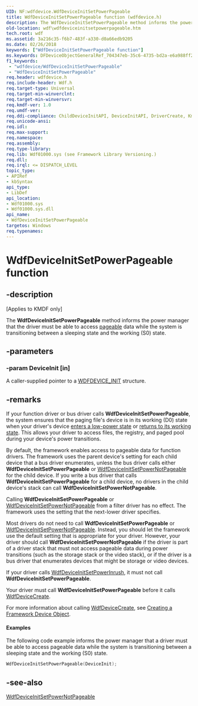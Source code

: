 ```yaml
---
UID: NF:wdfdevice.WdfDeviceInitSetPowerPageable
title: WdfDeviceInitSetPowerPageable function (wdfdevice.h)
description: The WdfDeviceInitSetPowerPageable method informs the power manager that the driver must be able to access pageable data while the system is transitioning between a sleeping state and the working (S0) state.
old-location: wdf\wdfdeviceinitsetpowerpageable.htm
tech.root: wdf
ms.assetid: 3a216c35-f6b7-483f-a330-d0a66edb9205
ms.date: 02/26/2018
keywords: ["WdfDeviceInitSetPowerPageable function"]
ms.keywords: DFDeviceObjectGeneralRef_704347eb-35c6-4735-bd2a-e6a988ff2896.xml, WdfDeviceInitSetPowerPageable, WdfDeviceInitSetPowerPageable method, kmdf.wdfdeviceinitsetpowerpageable, wdf.wdfdeviceinitsetpowerpageable, wdfdevice/WdfDeviceInitSetPowerPageable
f1_keywords:
 - "wdfdevice/WdfDeviceInitSetPowerPageable"
 - "WdfDeviceInitSetPowerPageable"
req.header: wdfdevice.h
req.include-header: Wdf.h
req.target-type: Universal
req.target-min-winverclnt: 
req.target-min-winversvr: 
req.kmdf-ver: 1.0
req.umdf-ver: 
req.ddi-compliance: ChildDeviceInitAPI, DeviceInitAPI, DriverCreate, KmdfIrql, KmdfIrql2, PdoDeviceInitAPI
req.unicode-ansi: 
req.idl: 
req.max-support: 
req.namespace: 
req.assembly: 
req.type-library: 
req.lib: Wdf01000.sys (see Framework Library Versioning.)
req.dll: 
req.irql: <= DISPATCH_LEVEL
topic_type:
- APIRef
- kbSyntax
api_type:
- LibDef
api_location:
- Wdf01000.sys
- Wdf01000.sys.dll
api_name:
- WdfDeviceInitSetPowerPageable
targetos: Windows
req.typenames: 
---
```


# WdfDeviceInitSetPowerPageable function


## -description


<p class="CCE_Message">[Applies to KMDF only]</p>

The <b>WdfDeviceInitSetPowerPageable</b> method informs the power manager that the driver must be able to access <a href="https://docs.microsoft.com/windows-hardware/drivers/wdf/creating-pageable-code-in-a-kmdf-driver">pageable</a> data while the system is transitioning between a sleeping state and the working (S0) state. 


## -parameters




### -param DeviceInit [in]

A caller-supplied pointer to a <a href="https://docs.microsoft.com/windows-hardware/drivers/wdf/wdfdevice_init">WDFDEVICE_INIT</a> structure.


## -remarks



If your function driver or bus driver calls <b>WdfDeviceInitSetPowerPageable</b>, the system ensures that the paging file's device is in its working (D0) state when your driver's device <a href="https://docs.microsoft.com/windows-hardware/drivers/wdf/a-device-enters-a-low-power-state">enters a low-power state</a> or <a href="https://docs.microsoft.com/windows-hardware/drivers/wdf/a-device-returns-to-its-working-state">returns to its working state</a>. This allows your driver to access files, the registry, and paged pool during your device's power transitions. 

By default, the framework enables access to pageable data for function drivers. The framework uses the parent device's setting for each child device that a bus driver enumerates, unless the bus driver calls either <b>WdfDeviceInitSetPowerPageable</b> or <a href="https://docs.microsoft.com/windows-hardware/drivers/ddi/wdfdevice/nf-wdfdevice-wdfdeviceinitsetpowernotpageable">WdfDeviceInitSetPowerNotPageable</a> for the child device. If you write a bus driver that calls <b>WdfDeviceInitSetPowerPageable</b> for a child device, no drivers in the child device's stack can call <b>WdfDeviceInitSetPowerNotPageable</b>. 

Calling <b>WdfDeviceInitSetPowerPageable</b> or <a href="https://docs.microsoft.com/windows-hardware/drivers/ddi/wdfdevice/nf-wdfdevice-wdfdeviceinitsetpowernotpageable">WdfDeviceInitSetPowerNotPageable</a> from a filter driver has no effect. The framework uses the setting that the next-lower driver specifies.

Most drivers do not need to call <b>WdfDeviceInitSetPowerPageable</b> or <a href="https://docs.microsoft.com/windows-hardware/drivers/ddi/wdfdevice/nf-wdfdevice-wdfdeviceinitsetpowernotpageable">WdfDeviceInitSetPowerNotPageable</a>. Instead, you should let the framework use the default setting that is appropriate for your driver. However, your driver should call <b>WdfDeviceInitSetPowerNotPageable</b> if the driver is part of a driver stack that must not access pageable data during power transitions (such as the storage stack or the video stack), or if the driver is a bus driver that enumerates devices that might be storage or video devices. 

If your driver calls <a href="https://docs.microsoft.com/windows-hardware/drivers/ddi/wdfdevice/nf-wdfdevice-wdfdeviceinitsetpowerinrush">WdfDeviceInitSetPowerInrush</a>, it must not call <b>WdfDeviceInitSetPowerPageable</b>. 

Your driver must call <b>WdfDeviceInitSetPowerPageable</b> before it calls <a href="https://docs.microsoft.com/windows-hardware/drivers/ddi/wdfdevice/nf-wdfdevice-wdfdevicecreate">WdfDeviceCreate</a>.

For more information about calling <a href="https://docs.microsoft.com/windows-hardware/drivers/ddi/wdfdevice/nf-wdfdevice-wdfdevicecreate">WdfDeviceCreate</a>, see <a href="https://docs.microsoft.com/windows-hardware/drivers/wdf/creating-a-framework-device-object">Creating a Framework Device Object</a>.


#### Examples

The following code example informs the power manager that a driver must be able to access pageable data while the system is transitioning between a sleeping state and the working (S0) state.

```cpp
WdfDeviceInitSetPowerPageable(DeviceInit);
```



## -see-also




<a href="https://docs.microsoft.com/windows-hardware/drivers/ddi/wdfdevice/nf-wdfdevice-wdfdeviceinitsetpowernotpageable">WdfDeviceInitSetPowerNotPageable</a>
 

 

